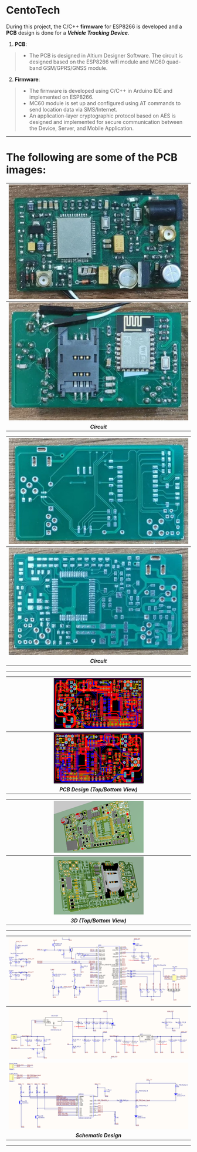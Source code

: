 # CentoTech

During this project, the C/C++ **firmware** for ESP8266 is developed and a **PCB** design is done for a ***Vehicle Tracking Device***.

1) **PCB**:
> - The PCB is designed in Altium Designer Software. The circuit is designed based on the ESP8266 wifi module and MC60 quad-band GSM/GPRS/GNSS module.

2) **Firmware**:
> - The firmware is developed using C/C++ in Arduino IDE and implemented on ESP8266. 
> - MC60 module is set up and configured using AT commands to send location data via SMS/Internet. 
> - An application-layer cryptographic protocol based on AES is designed and implemented for secure communication between the Device, Server, and Mobile Application. 


-----------------------------------------
# The following are some of the PCB images:

| <img src="https://github.com/mostafachegeni/CentoTech/blob/1d0612e333089b9268148cfd348f6f5952279100/PCB/PCB_3.png" width="100%" height="100%"> |
|:--:| 
| <img src="https://github.com/mostafachegeni/CentoTech/blob/1d0612e333089b9268148cfd348f6f5952279100/PCB/PCB_4.png" width="100%" height="100%"> | 
| ***Circuit*** | 

| <img src="https://github.com/mostafachegeni/CentoTech/blob/1d0612e333089b9268148cfd348f6f5952279100/PCB/PCB_5.png" width="100%" height="100%"> |
|:--:| 
| <img src="https://github.com/mostafachegeni/CentoTech/blob/1d0612e333089b9268148cfd348f6f5952279100/PCB/PCB_6.png" width="100%" height="100%"> | 
| ***Circuit*** | 


-----------------------------------------

| <img src="https://github.com/mostafachegeni/CentoTech/blob/11464a6d3d595bde7ccbf63cd6dfc5ac0d569e47/PCB/Centotech_Top.png" width="50%" height="50%" alt> | 
|:--:| 
| <img src="https://github.com/mostafachegeni/CentoTech/blob/11464a6d3d595bde7ccbf63cd6dfc5ac0d569e47/PCB/Centotech_Bottom.png" width="50%" height="50%" alt> | 
| ***PCB Design (Top/Bottom View)*** |

| <img src="https://github.com/mostafachegeni/CentoTech/blob/d6b454f9084086b4db7fea09fc5af59eecf61227/PCB/PCB_2_3D.png" width="50%" height="50%" alt> | 
|:--:| 
| <img src="https://github.com/mostafachegeni/CentoTech/blob/d6b454f9084086b4db7fea09fc5af59eecf61227/PCB/PCB_1_3D.png" width="50%" height="50%" alt> | 
| ***3D (Top/Bottom View)*** |

-----------------------------------------


| <img src="https://github.com/mostafachegeni/CentoTech/blob/d6b454f9084086b4db7fea09fc5af59eecf61227/PCB/SCH_1.png" width="100%" height="100%" > |
|:--:|
| <img src="https://github.com/mostafachegeni/CentoTech/blob/d6b454f9084086b4db7fea09fc5af59eecf61227/PCB/SCH_2.png" width="100%" height="100%" > | 
| <img src="https://github.com/mostafachegeni/CentoTech/blob/9a99fa86476381dffdb1e0dd905d80d20f4658d4/PCB/SCH_3.png" width="100%" height="100%" > | 
| ***Schematic Design*** |

-----------------------------------------
<!-- ![PCB_0](https://user-images.githubusercontent.com/20658518/132645634-3f803ce8-96df-4efe-89ca-6f4a2e4c4d0e.png) -->


